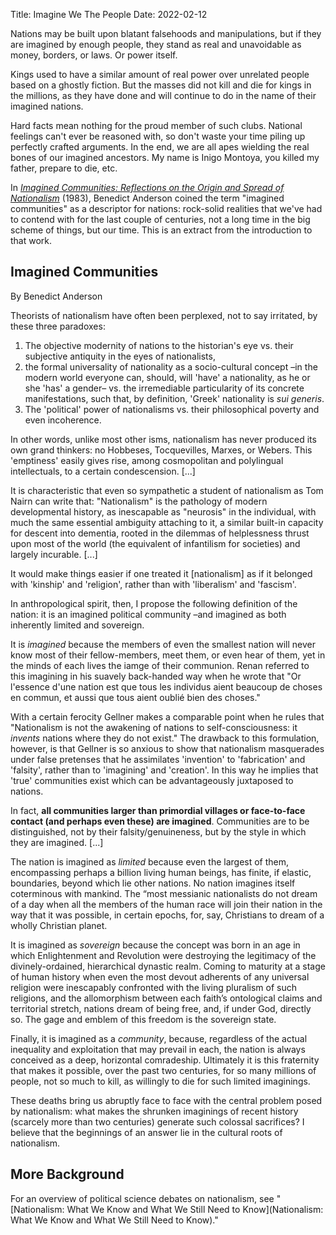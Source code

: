 Title: Imagine We The People
Date: 2022-02-12

Nations may be built upon blatant falsehoods and manipulations, but if they are imagined by enough people, they stand as real and unavoidable as money, borders, or laws. Or power itself. 

Kings used to have a similar amount of real power over unrelated people based on a ghostly fiction. But the masses did not kill and die for kings in the millions, as they have done and will continue to do in the name of their imagined nations.

Hard facts mean nothing for the proud member of such clubs. National feelings can't ever be reasoned with, so don't waste your time piling up perfectly crafted arguments. In the end, we are all apes wielding the real bones of our imagined ancestors. My name is Inigo Montoya, you killed my father, prepare to die, etc.

In *[Imagined Communities: Reflections on the Origin and Spread of Nationalism](https://en.wikipedia.org/wiki/Imagined_Communities)* (1983),
Benedict Anderson coined the term "imagined communities" as a descriptor for nations: rock-solid realities that we've had to contend with for the last couple of centuries, not a long time in the big scheme of things, but our time. This is an extract from the introduction to that work.


## Imagined Communities

By Benedict Anderson

Theorists of nationalism have often been perplexed, not to say irritated, by these three paradoxes:
1. The objective modernity of nations to the historian's eye vs. their subjective antiquity in the eyes of nationalists,
2. the formal universality of nationality as a socio-cultural concept –in the modern world everyone can, should, will 'have' a nationality, as he or she 'has' a gender– vs. the irremediable particularity of its concrete manifestations, such that, by definition, 'Greek' nationality is *sui generis*.
3. The 'political' power of nationalisms vs. their philosophical poverty and even incoherence. 

In other words, unlike most other isms, nationalism has never produced its own grand thinkers: no Hobbeses, Tocquevilles, Marxes, or Webers. This 'emptiness' easily gives rise, among cosmopolitan and polylingual intellectuals, to a certain condescension. [...]

It is characteristic that even so sympathetic a student of nationalism as Tom Nairn can write that: "Nationalism" is the pathology of modern developmental history, as inescapable as "neurosis" in the individual, with much the same essential ambiguity attaching to it, a similar built-in capacity for descent into dementia, rooted in the dilemmas of helplessness thrust upon most of the world (the equivalent of infantilism for societies) and largely incurable. [...]

It would make things easier if one treated it [nationalism] as if it belonged with 'kinship' and 'religion', rather than with 'liberalism' and 'fascism'.

In anthropological spirit, then, I propose the following definition of the nation: it is an imagined political community –and imagined as both inherently limited and sovereign.

It is *imagined* because the members of even the smallest nation will never know most of their fellow-members, meet them, or even hear of them, yet in the minds of each lives the iamge of their communion. Renan referred to this imagining in his suavely back-handed way when he wrote that "Or l'essence d'une nation est que tous les individus aient beaucoup de choses en commun, et aussi que tous aient oublié bien des choses." 

With a certain ferocity Gellner makes a comparable point when he rules that "Nationalism is not the awakening of nations to self-consciousness: it *invents* nations where they do not exist." The drawback to this formulation, however, is that Gellner is so anxious to show that nationalism masquerades under false pretenses that he assimilates 'invention' to 'fabrication' and 'falsity', rather than to 'imagining' and 'creation'. In this way he implies that 'true' communities exist which can be advantageously juxtaposed to nations.

In fact, __all communities larger than primordial villages or face-to-face contact (and perhaps even these) are imagined__. Communities are to be distinguished, not by their falsity/genuineness, but by the style in which they are imagined. [...]

The nation is imagined as *limited* because even the largest of them, encompassing perhaps a billion living human beings, has finite, if elastic, boundaries, beyond which lie other nations. No nation imagines itself coterminous with mankind. The “most messianic nationalists do not dream of a day when all the members of the human race will join their nation in the way that it was possible, in certain epochs, for, say, Christians to dream of a wholly Christian planet.

It is imagined as *sovereign* because the concept was born in an age in which Enlightenment and Revolution were destroying the legitimacy of the divinely-ordained, hierarchical dynastic realm. Coming to maturity at a stage of human history when even the most devout adherents of any universal religion were inescapably confronted with the living pluralism of such religions, and the allomorphism between each faith’s ontological claims and territorial stretch, nations dream of being free, and, if under God, directly so. The gage and emblem of this freedom is the sovereign state.

Finally, it is imagined as a *community*, because, regardless of the actual inequality and exploitation that may prevail in each, the nation is always conceived as a deep, horizontal comradeship. Ultimately it is this fraternity that makes it possible, over the past two centuries, for so many millions of people, not so much to kill, as willingly to die for such limited imaginings.

These deaths bring us abruptly face to face with the central problem posed by nationalism: what makes the shrunken imaginings of recent history (scarcely more than two centuries) generate such colossal sacrifices? I believe that the beginnings of an answer lie in the cultural roots of nationalism.

## More Background

For an overview of political science debates on nationalism, see "[Nationalism: What We Know and What We Still Need to Know](Nationalism: What We Know and What We Still Need to Know)."
